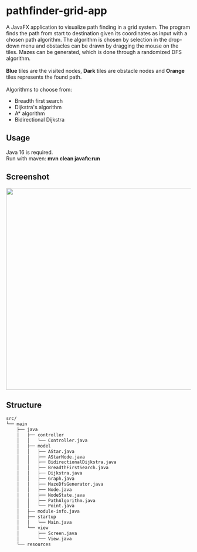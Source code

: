 # pathfinder-grid-app
A JavaFX application to visualize path finding in a grid system. The program finds the path from start to destination
given its coordinates as input with a chosen path algorithm. The algorithm is chosen by selection in the drop-down menu 
and obstacles can be drawn by dragging the mouse on the tiles. Mazes can be generated, which is done through a randomized DFS algorithm. <br><br><b>Blue</b> tiles are the visited nodes, <b>Dark</b> tiles are obstacle nodes and <b>Orange</b> tiles represents the found path. <br><br>Algorithms to choose from:
<ul>
    <li>Breadth first search</li>
    <li>Dijkstra's algorithm</li>
    <li>A* algorithm</li>
    <li>Bidirectional Dijkstra</li>
</ul>

## Usage
Java 16 is required.<br>
Run with maven: <b>mvn clean javafx:run</b>

## Screenshot
<img src="https://user-images.githubusercontent.com/46920882/210182514-7973dc7e-341f-46fa-b6ab-cee55939cec6.png" alt="" width="550"/>

## Structure
```bash
src/
└── main
    ├── java
    │   ├── controller
    │   │   └── Controller.java
    │   ├── model
    │   │   ├── AStar.java
    │   │   ├── AStarNode.java
    │   │   ├── BidirectionalDijkstra.java
    │   │   ├── BreadthFirstSearch.java
    │   │   ├── Dijkstra.java
    │   │   ├── Graph.java
    │   │   ├── MazeDfsGenerator.java
    │   │   ├── Node.java
    │   │   ├── NodeState.java
    │   │   ├── PathAlgorithm.java
    │   │   └── Point.java
    │   ├── module-info.java
    │   ├── startup
    │   │   └── Main.java
    │   └── view
    │       ├── Screen.java
    │       └── View.java
    └── resources


```
